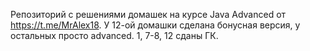 Репозиторий с решениями домашек на курсе Java Advanced от https://t.me/MrAlex18. 
У 12-ой домашки сделана бонусная версия, у остальных просто advanced. 
1, 7-8, 12 сданы ГК.

